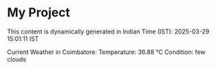 # My Project

This content is dynamically generated in Indian Time (IST): 2025-03-29 15:01:11 IST


Current Weather in Coimbatore:
Temperature: 36.88 °C
Condition: few clouds
